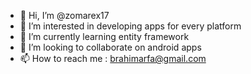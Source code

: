 - 👋 Hi, I’m @zomarex17
- 👀 I’m interested in developing apps for every platform
- 🌱 I’m currently learning entity framework 
- 💞️ I’m looking to collaborate on android apps
- 📫 How to reach me : brahimarfa@gmail.com 

<!---
zomarex17/zomarex17 is a ✨ special ✨ repository because its `README.md` (this file) appears on your GitHub profile.
You can click the Preview link to take a look at your changes.
--->
